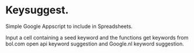 # Keysuggest.

Simple Google Appscript to include in Spreadsheets.

Input a cell containing a seed keyword and the functions get keywords from
bol.com open api keyword suggestion and Google.nl keyword suggestion.
